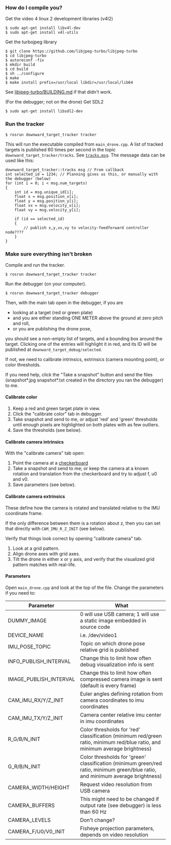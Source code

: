 ### How do I compile you?

Get the video 4 linux 2 development libraries (v4l2)
```
$ sudo apt-get install libv4l-dev
$ sudo apt-get install v4l-utils
```

Get the turbojpeg library
```
$ git clone https://github.com/libjpeg-turbo/libjpeg-turbo
$ cd libjpeg-turbo
$ autoreconf -fiv
$ mkdir build
$ cd build
$ sh ../configure
$ make
$ make install prefix=/usr/local libdir=/usr/local/lib64
```

See [libjpeg-turbo/BUILDING.md](https://github.com/libjpeg-turbo/libjpeg-turbo/blob/master/BUILDING.md) if that didn't work.

(For the debugger; not on the drone) Get SDL2
```
$ sudo apt-get install libsdl2-dev
```

### Run the tracker

```
$ rosrun downward_target_tracker tracker
```

This will run the executable compiled from ```main_drone.cpp```.  A list of tracked targets is published 60 times per second in the topic ```downward_target_tracker/tracks```. See [```tracks.msg```](msg/tracks.msg). The message data can be used like this:

```
downward_target_tracker::tracks msg // From callback
int selected_id = 1234; // Planning gives us this, or manually with the debugger (below)
for (int i = 0; i < msg.num_targets)
{
    int id = msg.unique_id[i];
    float x = msg.position_x[i];
    float y = msg.position_y[i];
    float vx = msg.velocity_x[i];
    float vy = msg.velocity_y[i];

    if (id == selected_id)
    {
        // publish x,y,vx,vy to velocity-feedforward controller node????
    }
}
```

### Make sure everything isn't broken

Compile and run the tracker.
```
$ rosrun downward_target_tracker tracker
```

Run the debugger (on your computer).
```
$ rosrun downward_target_tracker debugger
```

Then, with the main tab open in the debugger, if you are

* looking at a target (red or green plate)
* and you are either standing ONE METER above the ground at zero pitch and roll,
* or you are publishing the drone pose,

you should see a non-empty list of targets, and a bounding box around the target. Clicking one of the entries will highlight it in red, and its ID will be published at ```downward_target_debug/selected```.

If not, we need to calibrate intrinsics, extrinsics (camera mounting point), or color thresholds.

If you need help, click the "Take a snapshot" button and send the files (snapshot*.jpg snapshot*.txt created in the directory you ran the debugger) to me.

#### Calibrate color

1. Keep a red and green target plate in view.
2. Click the "calibrate color" tab in debugger.
3. Take snapshot and send to me, or adjust 'red' and 'green' thresholds until enough pixels are highlighted on both plates with as few outliers.
4. Save the thresholds (see below).

#### Calibrate camera intrinsics

With the "calibrate camera" tab open:

1. Point the camera at a [checkerboard](http://docs.opencv.org/2.4/_downloads/pattern.png)
2. Take a snapshot and send to me; or keep the camera at a known rotation and translation from the checkerboard and try to adjust f, u0 and v0.
3. Save parameters (see below).

#### Calibrate camera extrinsics

These define how the camera is rotated and translated relative to the IMU coordinate frame.

If the only difference between them is a rotation about z, then you can set that directly with ```CAM_IMU_R_Z_INIT``` (see below).

Verify that things look correct by opening "calibrate camera" tab.

1. Look at a grid pattern.
2. Align drone axes with grid axes.
3. Tilt the drone in either x or y axis, and verify that the visualized grid pattern matches with real-life.

#### Parameters
Open ```main_drone.cpp``` and look at the top of the file. Change the parameters if you need to:

Parameter   | What
------------|-----
DUMMY_IMAGE | 0 will use USB camera; 1 will use a static image embedded in source code
DEVICE_NAME | i.e. /dev/video1
IMU_POSE_TOPIC | Topic on which drone pose relative grid is published
INFO_PUBLISH_INTERVAL | Change this to limit how often debug visualization info is sent
IMAGE_PUBLISH_INTERVAL | Change this to limit how often compressed camera image is sent (default is every frame)
CAM_IMU_RX/Y/Z_INIT | Euler angles defining rotation from camera coordinates to imu coordinates
CAM_IMU_TX/Y/Z_INIT | Camera center relative imu center in imu coordinates
R_G/B/N_INIT | Color thresholds for 'red' classification (minimum red/green ratio, minimum red/blue ratio, and minimum average brightness)
G_R/B/N_INIT | Color thresholds for 'green' classification (minimum green/red ratio, minimum green/blue ratio, and minimum average brightness)
CAMERA_WIDTH/HEIGHT | Request video resolution from USB camera
CAMERA_BUFFERS | This might need to be changed if output rate (see debugger) is less than 60 Hz
CAMERA_LEVELS | Don't change?
CAMERA_F/U0/V0_INIT | Fisheye projection parameters, depends on video resolution
